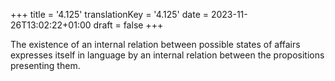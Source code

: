 +++
title = '4.125'
translationKey = '4.125'
date = 2023-11-26T13:02:22+01:00
draft = false
+++

The existence of an internal relation between possible states of affairs expresses itself in language by an internal relation between the propositions presenting them.
